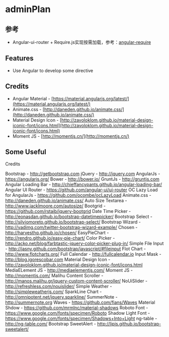 # adminPlan


## 参考 ##

* Angular-ui-router + Require.js实现按需加载，参考：[angular-require](https://github.com/Treri/angular-require)

## Features ##

* Use Angular to develop some directive

## Credits ##

* Angular Material - [https://material.angularjs.org/latest/](https://material.angularjs.org/latest/)
* Animate.css - [http://daneden.github.io/animate.css/](http://daneden.github.io/animate.css/)
* Material Design Icon - [http://zavoloklom.github.io/material-design-iconic-font/icons.html](http://zavoloklom.github.io/material-design-iconic-font/icons.html)
* Moment JS - [http://momentjs.cn/](http://momentjs.cn/)

## Some Useful ##

Credits

Bootstrap - http://getbootstrap.com
jQuery - http://jquery.com
AngularJs - https://angularjs.org/
Bower - http://bower.io/
GruntJs - http://gruntjs.com
Angular Loading Bar - http://chieffancypants.github.io/angular-loading-bar/
Angular UI Router - https://github.com/angular-ui/ui-router
OC Lazy Load for AngularJs - https://github.com/ocombe/ocLazyLoad
Animate.css - http://daneden.github.io/animate.css/
Auto Size Textarea - http://www.jacklmoore.com/autosize/
Bootgrid - https://github.com/rstaib/jquery-bootgrid
Date Time Picker - http://eonasdan.github.io/bootstrap-datetimepicker/
Bootstrap Select - http://silviomoreto.github.io/bootstrap-select/
Bootstrap Wizard - http://vadimg.com/twitter-bootstrap-wizard-example/
Chosen - http://harvesthq.github.io/chosen/
EasyPieChart - http://rendro.github.io/easy-pie-chart/
Color Picker - http://acko.net/blog/farbtastic-jquery-color-picker-plug-in/
Simple File Input - http://jasny.github.com/bootstrap/javascript/#fileinput
Flot Chart - http://www.flotcharts.org/
Full Calendar - http://fullcalendar.io
Input Mask - http://blog.igorescobar.com
Material Design Icon - http://zavoloklom.github.io/material-design-iconic-font/icons.html
MediaELement JS - http://mediaelementjs.com/
Moment JS - http://momentjs.com/
Malihu Content Scroller - http://manos.malihu.gr/jquery-custom-content-scroller/
NoUiSlider - http://refreshless.com/nouislider/
Simple Weather - http://simpleweatherjs.com/
SparkLine Chart - http://omnipotent.net/jquery.sparkline/
SummerNote - http://summernote.org
Waves - https://github.com/fians/Waves
Material Shdow - https://github.com/mrmlnc/material-shadows
Roboto Font - https://www.google.com/fonts/specimen/Roboto
Shadow Light Font - https://www.google.com/fonts/specimen/Shadows+Into+Light
ng-table - http://ng-table.com/
Bootstrap SweetAlert - http://lipis.github.io/bootstrap-sweetalert/


